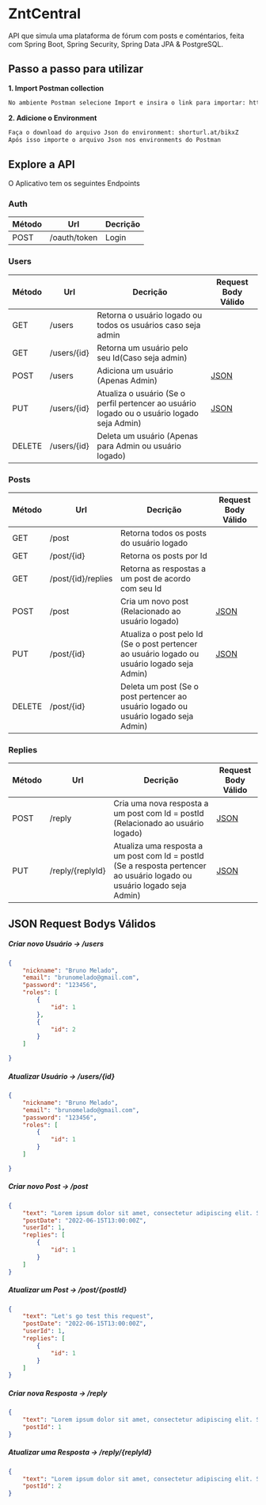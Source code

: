 
# ZntCentral 

API que simula uma plataforma de fórum com posts e coméntarios, feita com Spring Boot, Spring Security, Spring Data JPA & PostgreSQL.

## Passo a passo para utilizar 

**1. Import Postman collection**

```bash
No ambiente Postman selecione Import e insira o link para importar: https://www.getpostman.com/collections/e6e19b9e27fcadc56da0
```

**2. Adicione o Environment**
```bash
Faça o download do arquivo Json do environment: shorturl.at/bikxZ 
Após isso importe o arquivo Json nos environments do Postman
```

## Explore a API

O Aplicativo tem os seguintes Endpoints

### Auth

| Método | Url | Decrição | 
| ------ | --- | ---------- |
| POST   | /oauth/token | Login | 

### Users

| Método | Url | Decrição |  Request Body Válido |
| ------ | --- | ----------- | ------------------------- |
| GET    | /users | Retorna o usuário logado ou todos os usuários caso seja admin | |
| GET    | /users/{id} | Retorna um usuário pelo seu Id(Caso seja admin)  | |
| POST   | /users | Adiciona um usuário (Apenas Admin) | [JSON](#usercreate) |
| PUT    | /users/{id} | Atualiza o usuário (Se o perfil pertencer ao usuário logado ou o usuário logado seja Admin) | [JSON](#userupdate) |
| DELETE | /users/{id} | Deleta um usuário (Apenas para Admin ou usuário logado) | |

### Posts

| Método | Url | Decrição | Request Body Válido |
| ------ | --- | ----------- | ------------------------- |
| GET    | /post | Retorna todos os posts do usuário logado | |
| GET    | /post/{id} | Retorna os posts por Id | |
| GET    | /post/{id}/replies | Retorna as respostas a um post de acordo com seu Id | |
| POST   | /post | Cria um novo post (Relacionado ao usuário logado) | [JSON](#postcreate) |
| PUT    | /post/{id} | Atualiza o post pelo Id (Se o post pertencer ao usuário logado ou usuário logado seja Admin) | [JSON](#postupdate) |
| DELETE | /post/{id} | Deleta um post (Se o post pertencer ao usuário logado ou usuário logado seja Admin) | |

### Replies

| Método | Url | Decrição | Request Body Válido |
| ------ | --- | ----------- | ------------------------- |
| POST   | /reply | Cria uma nova resposta a um post com Id = postId (Relacionado ao usuário logado) | [JSON](#commentcreate) |
| PUT    | /reply/{replyId} | Atualiza uma resposta a um post com Id = postId (Se a resposta pertencer ao usuário logado ou usuário logado seja Admin) | [JSON](#commentupdate) |


## JSON Request Bodys Válidos

##### <a id="usercreate">Criar novo Usuário -> /users</a>
```json
{
    "nickname": "Bruno Melado",
    "email": "brunomelado@gmail.com",
    "password": "123456",
    "roles": [
        {
            "id": 1
        },
        {
            "id": 2
        }
    ]

}
```

##### <a id="userupdate">Atualizar Usuário -> /users/{id}</a>
```json
{
    "nickname": "Bruno Melado",
    "email": "brunomelado@gmail.com",
    "password": "123456",
    "roles": [
        {
            "id": 1
        }
    ]

}
```

##### <a id="postcreate">Criar novo Post -> /post</a>
```json
{
    "text": "Lorem ipsum dolor sit amet, consectetur adipiscing elit. Suspendisse egestas lobortis tortor, in mollis enim. Aliquam erat volutpat. Aliquam erat volutpat.",
    "postDate": "2022-06-15T13:00:00Z",
    "userId": 1,
    "replies": [
        {
            "id": 1
        }
    ]
}
```

##### <a id="postupdate">Atualizar um Post -> /post/{postId}</a>
```json
{
    "text": "Let's go test this request",
    "postDate": "2022-06-15T13:00:00Z",
    "userId": 1,
    "replies": [
        {
            "id": 1
        }
    ]
}
```

##### <a id="commentcreate">Criar nova Resposta -> /reply</a>
```json
{
    "text": "Lorem ipsum dolor sit amet, consectetur adipiscing elit. Suspendisse egestas lobortis tortor, in mollis enim. Aliquam erat volutpat. Aliquam erat volutpat.",
    "postId": 1
}
```

##### <a id="commentupdate">Atualizar uma Resposta -> /reply/{replyId}</a>
```json
{
    "text": "Lorem ipsum dolor sit amet, consectetur adipiscing elit. Suspendisse egestas lobortis tortor, in mollis enim. Aliquam erat volutpat. Aliquam erat volutpat.",
    "postId": 2
}
```
